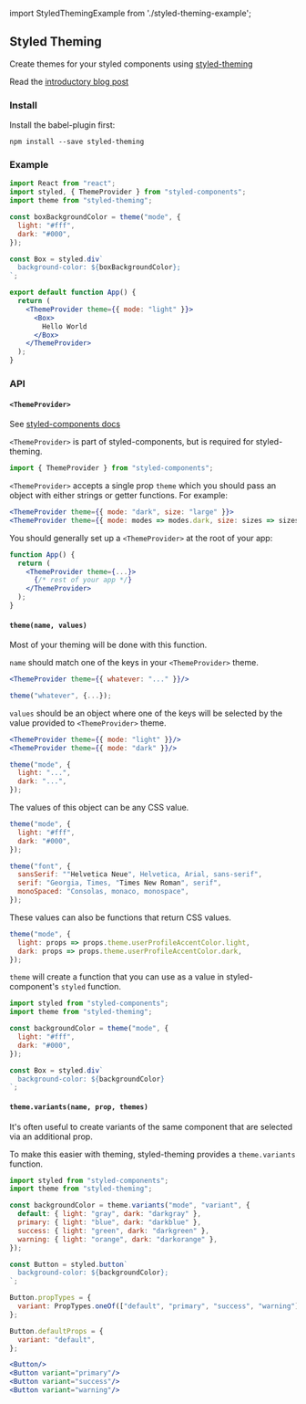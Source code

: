 import StyledThemingExample from './styled-theming-example';

## Styled Theming

Create themes for your styled components using
[styled-theming](https://github.com/styled-components/styled-theming)

<StyledThemingExample />

Read the [introductory blog post](http://thejameskyle.com/styled-theming.html)

### Install

Install the babel-plugin first:

```
npm install --save styled-theming
```

### Example

```jsx
import React from "react";
import styled, { ThemeProvider } from "styled-components";
import theme from "styled-theming";

const boxBackgroundColor = theme("mode", {
  light: "#fff",
  dark: "#000",
});

const Box = styled.div`
  background-color: ${boxBackgroundColor};
`;

export default function App() {
  return (
    <ThemeProvider theme={{ mode: "light" }}>
      <Box>
        Hello World
      </Box>
    </ThemeProvider>
  );
}
```

### API

#### `<ThemeProvider>`

See [styled-components docs](https://www.styled-components.com/docs/advanced#theming)

`<ThemeProvider>` is part of styled-components, but is required for
styled-theming.

```js
import { ThemeProvider } from "styled-components";
```

`<ThemeProvider>` accepts a single prop `theme` which you should pass an
object with either strings or getter functions. For example:

```jsx
<ThemeProvider theme={{ mode: "dark", size: "large" }}>
<ThemeProvider theme={{ mode: modes => modes.dark, size: sizes => sizes.large }}>
```

You should generally set up a `<ThemeProvider>` at the root of your app:

```jsx
function App() {
  return (
    <ThemeProvider theme={...}>
      {/* rest of your app */}
    </ThemeProvider>
  );
}
```

#### `theme(name, values)`

Most of your theming will be done with this function.

`name` should match one of the keys in your `<ThemeProvider>` theme.

```jsx
<ThemeProvider theme={{ whatever: "..." }}/>
```

```js
theme("whatever", {...});
```

`values` should be an object where one of the keys will be selected by the
value provided to `<ThemeProvider>` theme.

```jsx
<ThemeProvider theme={{ mode: "light" }}/>
<ThemeProvider theme={{ mode: "dark" }}/>

theme("mode", {
  light: "...",
  dark: "...",
});
```

The values of this object can be any CSS value.

```jsx
theme("mode", {
  light: "#fff",
  dark: "#000",
});

theme("font", {
  sansSerif: ""Helvetica Neue", Helvetica, Arial, sans-serif",
  serif: "Georgia, Times, "Times New Roman", serif",
  monoSpaced: "Consolas, monaco, monospace",
});
```

These values can also be functions that return CSS values.

```jsx
theme("mode", {
  light: props => props.theme.userProfileAccentColor.light,
  dark: props => props.theme.userProfileAccentColor.dark,
});
```

`theme` will create a function that you can use as a value in
styled-component's `styled` function.

```jsx
import styled from "styled-components";
import theme from "styled-theming";

const backgroundColor = theme("mode", {
  light: "#fff",
  dark: "#000",
});

const Box = styled.div`
  background-color: ${backgroundColor}
`;
```


#### `theme.variants(name, prop, themes)`

It's often useful to create variants of the same component that are selected
via an additional prop.

To make this easier with theming, styled-theming provides a
`theme.variants` function.

```jsx
import styled from "styled-components";
import theme from "styled-theming";

const backgroundColor = theme.variants("mode", "variant", {
  default: { light: "gray", dark: "darkgray" },
  primary: { light: "blue", dark: "darkblue" },
  success: { light: "green", dark: "darkgreen" },
  warning: { light: "orange", dark: "darkorange" },
});

const Button = styled.button`
  background-color: ${backgroundColor};
`;

Button.propTypes = {
  variant: PropTypes.oneOf(["default", "primary", "success", "warning"])
};

Button.defaultProps = {
  variant: "default",
};

<Button/>
<Button variant="primary"/>
<Button variant="success"/>
<Button variant="warning"/>
```

